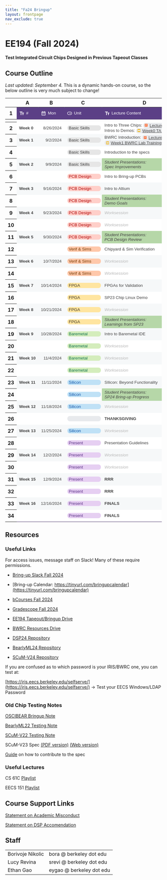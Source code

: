 ```yaml
---
title: "Fa24 Bringup"
layout: frontpage
nav_exclude: true
---
```


# EE194 (Fall 2024)

#### Test Integrated Circuit Chips Designed in Previous Tapeout Classes 

## Course Outline

_Last updated: September 4._
This is a dynamic hands-on course, so the below outline is very much subject to change!

<meta http-equiv="Content-Type" content="text/html; charset=utf-8"><link type="text/css" rel="stylesheet" href="calendar_resources/sheet.css" >
<style type="text/css">.ritz .waffle a { color: inherit; }.ritz .waffle .s27{border-bottom:1px SOLID #b6d7a8;border-right:1px SOLID #442f65;background-color:#b6d7a8;text-align:left;font-weight:bold;color:#434343;font-family:docs-Roboto,Arial;font-size:10pt;vertical-align:middle;white-space:nowrap;overflow:hidden;direction:ltr;padding:2px 8px 2px 8px;}.ritz .waffle .s13{border-bottom:1px SOLID #f6f8f9;border-right:1px SOLID #f6f8f9;background-color:#f6f8f9;text-align:left;font-weight:bold;text-decoration:underline;text-decoration-skip-ink:none;-webkit-text-decoration-skip:none;color:#434343;font-family:docs-Roboto,Arial;font-size:10pt;vertical-align:middle;white-space:nowrap;overflow:hidden;direction:ltr;padding:2px 8px 2px 8px;}.ritz .waffle .s8{border-bottom:1px SOLID #f6f8f9;border-right:1px SOLID #442f65;background-color:#ffffff;text-align:left;color:#434343;font-family:docs-Roboto,Arial;font-size:10pt;vertical-align:middle;white-space:nowrap;overflow:hidden;direction:ltr;padding:2px 8px 2px 8px;}.ritz .waffle .s14{border-bottom:1px SOLID #f6f8f9;border-right:1px SOLID #442f65;background-color:#f6f8f9;text-align:left;color:#434343;font-family:docs-Roboto,Arial;font-size:10pt;vertical-align:middle;white-space:nowrap;overflow:hidden;direction:ltr;padding:2px 8px 2px 8px;}.ritz .waffle .s23{border-bottom:1px SOLID #f6f8f9;border-right:1px SOLID #f6f8f9;background-color:#f6f8f9;text-align:left;font-style:italic;color:#b7b7b7;font-family:docs-Roboto,Arial;font-size:10pt;vertical-align:middle;white-space:nowrap;overflow:hidden;direction:ltr;padding:2px 8px 2px 8px;}.ritz .waffle .s21{border-bottom:1px SOLID #f6f8f9;border-right:1px SOLID #f6f8f9;background-color:#f6f8f9;text-align:left;font-weight:bold;color:#434343;font-family:docs-docs-Roboto,Arial;font-size:10pt;vertical-align:middle;white-space:nowrap;overflow:hidden;direction:ltr;padding:2px 8px 2px 8px;}.ritz .waffle .s9{border-bottom:1px SOLID #f6f8f9;border-right:1px SOLID #f6f8f9;background-color:#f6f8f9;text-align:left;font-weight:bold;color:#434343;font-family:docs-Roboto,Arial;font-size:10pt;vertical-align:middle;white-space:nowrap;overflow:hidden;direction:ltr;padding:2px 8px 2px 8px;}.ritz .waffle .s11{border-bottom:1px SOLID #f6f8f9;border-right:1px SOLID #f6f8f9;background-color:#f6f8f9;text-align:left;color:#434343;font-family:docs-Roboto,Arial;font-size:10pt;vertical-align:middle;white-space:nowrap;overflow:hidden;direction:ltr;padding:2px 3px 2px 3px;}.ritz .waffle .s6{text-overflow:ellipsis;overflow:hidden;vertical-align:top;display:inline-block;height:fit-content;border-radius:8px;}.ritz .waffle .s16{border-bottom:1px SOLID #f6f8f9;border-right:1px SOLID #442f65;background-color:#ffffff;text-align:left;font-weight:bold;color:#434343;font-family:docs-Roboto,Arial;font-size:10pt;vertical-align:middle;white-space:nowrap;overflow:hidden;direction:ltr;padding:2px 8px 2px 8px;}.ritz .waffle .s32{border-bottom:1px SOLID #b6d7a8;border-right:1px SOLID #442f65;background-color:#f6f8f9;text-align:left;color:#434343;font-family:docs-Roboto,Arial;font-size:10pt;vertical-align:middle;white-space:nowrap;overflow:hidden;direction:ltr;padding:2px 8px 2px 8px;}.ritz .waffle .s4{border-bottom:1px SOLID #f6f8f9;border-right:1px SOLID #ffffff;background-color:#ffffff;text-align:right;color:#434343;font-family:docs-Roboto,Arial;font-size:10pt;vertical-align:middle;white-space:nowrap;overflow:hidden;direction:ltr;padding:2px 8px 2px 8px;}.ritz .waffle .s33{border-bottom:1px SOLID #f6f8f9;border-right:1px SOLID #b6d7a8;background-color:#f6f8f9;text-align:left;color:#434343;font-family:docs-Roboto,Arial;font-size:10pt;vertical-align:middle;white-space:nowrap;overflow:hidden;direction:ltr;padding:2px 8px 2px 8px;}.ritz .waffle .s35{border-bottom:1px SOLID #442f65;border-right:1px SOLID #ffffff;background-color:#ffffff;text-align:left;color:#434343;font-family:docs-Roboto,Arial;font-size:10pt;vertical-align:middle;white-space:nowrap;overflow:hidden;direction:ltr;padding:2px 8px 2px 8px;}.ritz .waffle .s25{border-bottom:1px SOLID #b6d7a8;border-right:1px SOLID #442f65;background-color:#f6f8f9;text-align:left;font-weight:bold;color:#434343;font-family:docs-Roboto,Arial;font-size:10pt;vertical-align:middle;white-space:nowrap;overflow:hidden;direction:ltr;padding:2px 8px 2px 8px;}.ritz .waffle .s34{border-bottom:1px SOLID #442f65;border-right:1px SOLID #ffffff;background-color:#ffffff;text-align:left;font-weight:bold;color:#434343;font-family:docs-Roboto,Arial;font-size:10pt;vertical-align:middle;white-space:nowrap;overflow:hidden;direction:ltr;padding:2px 8px 2px 8px;}.ritz .waffle .s20{border-bottom:1px SOLID #b6d7a8;border-right:1px SOLID #f6f8f9;background-color:#f6f8f9;text-align:left;color:#434343;font-family:docs-Roboto,Arial;font-size:10pt;vertical-align:middle;white-space:nowrap;overflow:hidden;direction:ltr;padding:2px 8px 2px 8px;}.ritz .waffle .s31{border-bottom:1px SOLID #f6f8f9;border-right:1px SOLID #b6d7a8;background-color:#f6f8f9;text-align:left;font-weight:bold;color:#434343;font-family:docs-Roboto,Arial;font-size:10pt;vertical-align:middle;white-space:nowrap;overflow:hidden;direction:ltr;padding:2px 8px 2px 8px;}.ritz .waffle .s19{border-bottom:1px SOLID #f6f8f9;border-right:1px SOLID #442f65;background-color:#f6f8f9;text-align:left;font-weight:bold;color:#434343;font-family:docs-Roboto,Arial;font-size:10pt;vertical-align:middle;white-space:nowrap;overflow:hidden;direction:ltr;padding:2px 8px 2px 8px;}.ritz .waffle .s12{border-bottom:1px SOLID #f6f8f9;border-right:1px SOLID #f6f8f9;background-color:#f6f8f9;text-align:left;color:#434343;font-family:docs-Roboto,Arial;font-size:10pt;vertical-align:middle;white-space:nowrap;overflow:hidden;direction:ltr;padding:2px 8px 2px 8px;}.ritz .waffle .s22{border-bottom:1px SOLID #f6f8f9;border-right:1px SOLID #b6d7a8;background-color:#ffffff;text-align:left;color:#434343;font-family:docs-Roboto,Arial;font-size:10pt;vertical-align:middle;white-space:nowrap;overflow:hidden;direction:ltr;padding:2px 3px 2px 3px;}.ritz .waffle .s26{border-bottom:1px SOLID #f6f8f9;border-right:1px SOLID #b6d7a8;background-color:#ffffff;text-align:left;font-weight:bold;color:#434343;font-family:docs-Roboto,Arial;font-size:10pt;vertical-align:middle;white-space:nowrap;overflow:hidden;direction:ltr;padding:2px 8px 2px 8px;}.ritz .waffle .s2{border-bottom:1px SOLID #442f65;border-right:1px SOLID #442f65;background-color:#4a86e8;text-align:left;color:#ffffff;font-family:docs-Roboto,Arial;font-size:10pt;vertical-align:middle;white-space:normal;overflow:hidden;word-wrap:break-word;direction:ltr;padding:2px 8px 2px 8px;}.ritz .waffle .s1{border-bottom:1px SOLID #442f65;border-right:1px SOLID #4a86e8;background-color:#4a86e8;text-align:left;color:#ffffff;font-family:docs-Roboto,Arial;font-size:10pt;vertical-align:middle;white-space:normal;overflow:hidden;word-wrap:break-word;direction:ltr;padding:2px 8px 2px 8px;}.ritz .waffle .s0{border-bottom:1px SOLID #442f65;border-right:1px SOLID #5b3f86;background-color:#5b3f86;text-align:left;color:#ffffff;font-family:docs-Roboto,Arial;font-size:10pt;vertical-align:middle;white-space:normal;overflow:hidden;word-wrap:break-word;direction:ltr;padding:2px 8px 2px 8px;}.ritz .waffle .s29{border-bottom:1px SOLID #b6d7a8;border-right:1px SOLID #442f65;background-color:#ffffff;text-align:left;color:#434343;font-family:docs-Roboto,Arial;font-size:10pt;vertical-align:middle;white-space:nowrap;overflow:hidden;direction:ltr;padding:2px 8px 2px 8px;}.ritz .waffle .s30{border-bottom:1px SOLID #b6d7a8;border-right:1px SOLID #f6f8f9;background-color:#f6f8f9;text-align:left;font-style:italic;color:#b7b7b7;font-family:docs-Roboto,Arial;font-size:10pt;vertical-align:middle;white-space:nowrap;overflow:hidden;direction:ltr;padding:2px 8px 2px 8px;}.ritz .waffle .s36{border-bottom:1px SOLID #442f65;border-right:1px SOLID #ffffff;background-color:#ffffff;text-align:left;color:#434343;font-family:docs-Roboto,Arial;font-size:10pt;vertical-align:middle;white-space:nowrap;overflow:hidden;direction:ltr;padding:2px 3px 2px 3px;}.ritz .waffle .s37{border-bottom:1px SOLID #442f65;border-right:1px SOLID #442f65;background-color:#ffffff;text-align:left;font-weight:bold;color:#434343;font-family:docs-Roboto,Arial;font-size:10pt;vertical-align:middle;white-space:nowrap;overflow:hidden;direction:ltr;padding:2px 8px 2px 8px;}.ritz .waffle .s3{border-bottom:1px SOLID #f6f8f9;border-right:1px SOLID #ffffff;background-color:#ffffff;text-align:left;font-weight:bold;color:#434343;font-family:docs-Roboto,Arial;font-size:10pt;vertical-align:middle;white-space:nowrap;overflow:hidden;direction:ltr;padding:2px 8px 2px 8px;}.ritz .waffle .s17{border-bottom:1px SOLID #f6f8f9;border-right:1px SOLID #b6d7a8;background-color:#f6f8f9;text-align:left;color:#434343;font-family:docs-Roboto,Arial;font-size:10pt;vertical-align:middle;white-space:nowrap;overflow:hidden;direction:ltr;padding:2px 3px 2px 3px;}.ritz .waffle .s5{border-bottom:1px SOLID #f6f8f9;border-right:1px SOLID #ffffff;background-color:#ffffff;text-align:left;color:#434343;font-family:docs-Roboto,Arial;font-size:10pt;vertical-align:middle;white-space:nowrap;overflow:hidden;direction:ltr;padding:2px 3px 2px 3px;}.ritz .waffle .s7{border-bottom:1px SOLID #f6f8f9;border-right:1px SOLID #ffffff;background-color:#ffffff;text-align:left;color:#434343;font-family:docs-Roboto,Arial;font-size:10pt;vertical-align:middle;white-space:nowrap;overflow:hidden;direction:ltr;padding:2px 8px 2px 8px;}.ritz .waffle .s24{border-bottom:1px SOLID #b6d7a8;border-right:1px SOLID #ffffff;background-color:#ffffff;text-align:left;font-style:italic;color:#b7b7b7;font-family:docs-Roboto,Arial;font-size:10pt;vertical-align:middle;white-space:nowrap;overflow:hidden;direction:ltr;padding:2px 8px 2px 8px;}.ritz .waffle .s15{border-bottom:1px SOLID #b6d7a8;border-right:1px SOLID #ffffff;background-color:#ffffff;text-align:left;color:#434343;font-family:docs-Roboto,Arial;font-size:10pt;vertical-align:middle;white-space:nowrap;overflow:hidden;direction:ltr;padding:2px 8px 2px 8px;}.ritz .waffle .s28{border-bottom:1px SOLID #f6f8f9;border-right:1px SOLID #ffffff;background-color:#ffffff;text-align:left;font-style:italic;color:#b7b7b7;font-family:docs-Roboto,Arial;font-size:10pt;vertical-align:middle;white-space:nowrap;overflow:hidden;direction:ltr;padding:2px 8px 2px 8px;}.ritz .waffle .s10{border-bottom:1px SOLID #f6f8f9;border-right:1px SOLID #f6f8f9;background-color:#f6f8f9;text-align:right;color:#434343;font-family:docs-Roboto,Arial;font-size:10pt;vertical-align:middle;white-space:nowrap;overflow:hidden;direction:ltr;padding:2px 8px 2px 8px;}.ritz .waffle .s18{border-bottom:1px SOLID #b6d7a8;border-right:1px SOLID #b6d7a8;background-color:#b6d7a8;text-align:left;font-style:italic;color:#434343;font-family:docs-Roboto,Arial;font-size:10pt;vertical-align:middle;white-space:nowrap;overflow:hidden;direction:ltr;padding:2px 8px 2px 8px;}</style><svg xmlns="http://www.w3.org/2000/svg" style="display: none;"><defs><g id="docs-icon" fill="none" fill-rule="evenodd"><path d="M-3-3h24v24H-3z"></path><path fill="#4285F4" d="M16 0H2C.9 0 0 .9 0 2v14c0 1.1.9 2 2 2h14c1.1 0 2-.9 2-2V2c0-1.1-.9-2-2-2zm-1.99 6H4V4h10.01v2zm0 4H4V8h10.01v2zm-3 4H4v-2h7.01v2z"></path></g><path id="drawings-icon" d="M2 0h14c1.1045695 0 2 .8954305 2 2v14c0 1.1045695-.8954305 2-2 2H2c-1.1045695 0-2-.8954305-2-2V2C0 .8954305.8954305 0 2 0zm4 10c2.209139 0 4-1.790861 4-4S8.209139 2 6 2 2 3.790861 2 6s1.790861 4 4 4zm3-1v7h7V9H9z" fill="#E94235" fill-rule="nonzero"></path><g id="forms-icon" fill="none" fill-rule="evenodd"><path fill="#8430CE" fill-rule="nonzero" d="M16 0H2C.9 0 0 .9 0 2v14c0 1.1.9 2 2 2h14c1.1 0 2-.9 2-2V2c0-1.1-.9-2-2-2zM6 14H4v-2h2v2zm0-4H4V8h2v2zm0-4H4V4h2v2zm8 8H7v-2h7v2zm0-4H7V8h7v2zm0-4H7V4h7v2z"></path><path d="M-3-3h24v24H-3z"></path></g><g id="slides-icon" fill="none" fill-rule="evenodd"><path d="M-3-3h24v24H-3z"></path><path fill="#F4B400" d="M16 0H2C.9 0 .01.9.01 2v14c0 1.1.89 2 1.99 2h14c1.1 0 2-.9 2-2V2c0-1.1-.9-2-2-2zm0 13H2V5h14v8z"></path></g><g id="sheets-icon" fill="none" fill-rule="evenodd"><path d="M-3-3h24v24H-3z"></path><path fill="#34A853" d="M16 0H2C.9 0 .01.9.01 2L0 5v11c0 1.1.9 2 2 2h14c1.1 0 2-.9 2-2V2c0-1.1-.9-2-2-2zm0 8H8v8H6V8H2V6h4V2h2v4h8v2z"></path></g><g id="sheets-icon" fill="none" fill-rule="evenodd"><path d="M-3-3h24v24H-3z"></path><path fill="#34A853" d="M16 0H2C.9 0 .01.9.01 2L0 5v11c0 1.1.9 2 2 2h14c1.1 0 2-.9 2-2V2c0-1.1-.9-2-2-2zm0 8H8v8H6V8H2V6h4V2h2v4h8v2z"></path></g><g id="excel-icon" fill="none" fill-rule="evenodd"><path d="M-3-3h24v24H-3z"></path><path fill="#34A853" fill-rule="nonzero" d="M16 0H2C.9 0 0 .9 0 2v14c0 1.1.9 2 2 2h14c1.1 0 2-.9 2-2V2c0-1.1-.9-2-2-2zm-2.8 14h-2L9 10.2 6.8 14h-2L8 9 4.8 4h2L9 7.8 11.2 4h2L10 9l3.2 5z"></path></g><g id="powerpoint-icon" fill="none" fill-rule="evenodd"><path d="M-3-3h24v24H-3z"></path><path fill="#FD7541" fill-rule="nonzero" d="M16 0H2C.9 0 0 .9 0 2v14c0 1.1.9 2 2 2h14c1.1 0 2-.9 2-2V2c0-1.1-.9-2-2-2zM6.8 10.4V14H5V4h4.3c1.53 0 2.15.3 2.8.89.65.59.9 1.37.9 2.34 0 1.02-.26 1.8-.9 2.35s-1.3.82-2.8.82H6.8zm0-1.4V5.4h2.3c.66 0 1.17.25 1.5.6.33.35.5.72.5 1.25 0 .55-.18.95-.5 1.25-.32.31-.7.5-1.38.5H6.8z"></path></g><g id="word-icon" fill="none" fill-rule="evenodd"><path fill="#4B87E4" fill-rule="nonzero" d="M16 0H2C.9 0 0 .9 0 2v14c0 1.1.9 2 2 2h14c1.1 0 2-.9 2-2V2c0-1.1-.9-2-2-2zm-3.5 14H11L9 6.5 7 14H5.5L3.1 4h1.7l1.54 7.51L8.3 4h1.4l1.97 7.51L13.2 4h1.7l-2.4 10z"></path><path d="M-3-3h24v24H-3V-3zm0 0h24v24H-3V-3z"></path></g><path id="file-icon" fill="#000000" fill-rule="evenodd" d="M0.01,1 L0,15 C0,15.55 0.44,16 1,16 L11,16 C11.55,16 12,15.55 12,15 L12,5 L7,0 L1,0 C0.45,0 0.01,0.45 0.01,1 Z M7,5 L7,1 L11,5 L7,5 L7,5 Z" transform="translate(3 1)"></path><g id="events-icon" fill="#5f6368"><path d="M0 0h24v24H0V0z" fill="none"></path><path d="M19 4h-1V2h-2v2H8V2H6v2H5c-1.11 0-1.99.9-1.99 2L3 20c0 1.1.89 2 2 2h14c1.1 0 2-.9 2-2V6c0-1.1-.9-2-2-2zm0 16H5V10h14v10zm-4.5-7c-1.38 0-2.5 1.12-2.5 2.5s1.12 2.5 2.5 2.5 2.5-1.12 2.5-2.5-1.12-2.5-2.5-2.5z"></path></g><g id="youtube-icon"><path d="M17.62 4.67A2.21 2.21 0 0016 3.08a53.19 53.19 0 00-7-.38 53.19 53.19 0 00-7 .38A2.21 2.21 0 00.38 4.67 23.15 23.15 0 000 9a23.15 23.15 0 00.38 4.33A2.21 2.21 0 002 14.92a53.19 53.19 0 007 .38 53.19 53.19 0 007-.38 2.21 2.21 0 001.59-1.59A23.15 23.15 0 0018 9a23.15 23.15 0 00-.38-4.33z" fill="red"></path><path fill="#fff" d="M7.2 11.7L11.88 9 7.2 6.3v5.4z"></path></g><path id="maps-place-icon" fill="#1f1f1f" d="M10 18c-.18055 0-.34027-.0521-.47916-.1562-.13889-.1042-.23611-.2396-.29166-.4063-.26389-.7361-.57986-1.434-.94792-2.0937-.36806-.6598-.89931-1.4341-1.59375-2.323-.68056-.875-1.23264-1.7152-1.65625-2.5208-.42361-.80556-.63542-1.77083-.63542-2.89583 0-1.55556.54514-2.87848 1.63542-3.96875C7.12154 2.54514 8.44445 2 10 2c1.5556 0 2.8785.54514 3.9688 1.63542 1.0902 1.09027 1.6354 2.41319 1.6354 3.96875 0 1.22222-.2327 2.23264-.6979 3.03123-.4653.7986-.9966 1.5938-1.5938 2.3854-.7222.9445-1.2674 1.7396-1.6354 2.3855-.3681.6458-.6701 1.3229-.9063 2.0312-.0694.1667-.1701.3021-.302.4063-.132.1041-.2882.1562-.4688.1562Zm0-8.375c.5556 0 1.0313-.19792 1.4271-.59375.3958-.39583.5937-.87153.5937-1.42708 0-.55556-.1979-1.03125-.5937-1.42709-.3958-.39583-.8715-.59375-1.4271-.59375-.55555 0-1.03124.19792-1.42707.59375-.39584.39584-.59375.87153-.59375 1.42709 0 .55555.19791 1.03125.59375 1.42708.39583.39583.87152.59375 1.42707.59375Z"></path><path id="maps-place-placeholder-icon" fill="1f1f1f" d="M9 16.5c-.17498 0-.32498-.05-.45-.15-.12503-.1-.21878-.2312-.28125-.3938-.23753-.6999-.53438-1.3562-.89063-1.9687-.35625-.6125-.85312-1.3313-1.49062-2.1563-.6375-.825-1.15313-1.6124-1.54688-2.36245C3.94687 8.71875 3.75 7.81253 3.75 6.75c0-1.4625.50938-2.70313 1.52812-3.72188C6.29687 2.00938 7.5375 1.5 9 1.5s2.7031.50938 3.7219 1.52812C13.7406 4.04687 14.25 5.2875 14.25 6.75c0 1.13753-.2156 2.0844-.6469 2.84063-.4312.75627-.9281 1.50317-1.4906 2.24057-.675.9-1.1844 1.6469-1.5281 2.2407-.3437.5938-.62815 1.2219-.85315 1.8843-.06247.175-.15938.3094-.29063.4032-.13125.0937-.2781.1406-.44062.1406Zm0-2.6813c.21248-.425.45315-.8437.72187-1.2562.26873-.4125.66563-.9625 1.19063-1.65.5375-.7.9782-1.34685 1.3219-1.94063.3437-.59377.5156-1.33439.5156-2.22187 0-1.0375-.3656-1.92187-1.0969-2.65312C10.9219 3.36563 10.0375 3 9 3c-1.03747 0-1.92188.36563-2.65313 1.09688C5.61562 4.82813 5.25 5.7125 5.25 6.75c0 .88748.17188 1.6281.51562 2.22187.34375.59378.78438 1.24063 1.32188 1.94063.525.6875.9219 1.2375 1.19063 1.65.26872.4125.50939.8312.72187 1.2562ZM9 8.625c.525 0 .96877-.18128 1.3312-.54375.3625-.36248.5438-.80625.5438-1.33125s-.1813-.96875-.5438-1.33125C9.96877 5.05625 9.525 4.875 9 4.875c-.525 0-.96877.18125-1.33125.54375-.3625.3625-.54375.80625-.54375 1.33125s.18125.96877.54375 1.33125C8.03123 8.44372 8.475 8.625 9 8.625Z"></path><path id="finance-icon" d="m7.5 9.45-1-.95-1 1v-5h2v4.95ZM11 2v6.5l-2 2V2h2ZM4 7v4l-2 2V7h2Zm8 0h3.5v3.5H14v-1l-5 5-2.5-2L4 15H2l4.5-4.5 2.5 2 4-4h-1V7Z" fill="#5f6368"></path><g id="docs-encrypted-icon"><path fill="#4285F4" d="M2 0h14c1.1 0 2 .9 2 2v5.18945l-3.99-1.85656V4H4v2h7.5563L7.5 7.88741V8H4v2h3.5v1.5954c0 .1351.00343.27.01023.4046H4v2h3.86149c.47796 1.572 1.40774 2.9923 2.65591 4H2c-1.1 0-2-.9-2-2V2C0 .9.9 0 2 0Z"></path><path fill="#444746" d="M13.5 6.75 18 8.84387v2.75153c0 2.905-1.9199 5.6144-4.5 6.2759-2.5801-.6615-4.5-3.3709-4.5-6.2759V8.84387L13.5 6.75Zm0 1.25924-3.3998 1.58192v2.00424c0 2.2948 1.4612 4.4376 3.3998 5.0815 1.9386-.6439 3.3998-2.7867 3.3998-5.0815V9.59116L13.5 8.00924Zm0 2.19216c.6213 0 1.125.477 1.125 1.0653 0 .3997-.2325.748-.5765.9303l.3875 1.8393h-1.8l.3819-1.8068c-.3801-.171-.6429-.5378-.6429-.9628 0-.5883.5037-1.0653 1.125-1.0653Z"></path></g><g id="sheets-encrypted-icon"><path fill="#34A853" d="M2 0h14c1.1 0 2 .9 2 2v5.18945l-2-.93061V6h-.5563L13.5 5.09558 11.5563 6H8V2H6v4H2v2h4v8h2v-1.5834C8.50776 15.822 9.38051 17.0822 10.5174 18H2c-1.1 0-2-.9-2-2V5l.01-3C.01.9.9 0 2 0Z"></path><path fill="#444746" d="M13.5 6.75 18 8.84387v2.75153c0 2.905-1.9199 5.6144-4.5 6.2759-2.5801-.6615-4.5-3.3709-4.5-6.2759V8.84387L13.5 6.75Zm0 1.25924-3.3998 1.58192v2.00424c0 2.2948 1.4612 4.4376 3.3998 5.0815 1.9386-.6439 3.3998-2.7867 3.3998-5.0815V9.59116L13.5 8.00924Zm0 2.19216c.6213 0 1.125.477 1.125 1.0653 0 .3997-.2325.748-.5765.9303l.3875 1.8393h-1.8l.3819-1.8068c-.3801-.171-.6429-.5378-.6429-.9628 0-.5883.5037-1.0653 1.125-1.0653Z"></path></g><g id="slides-encrypted-icon"><path fill="#F4B400" d="M2.00001 0H16c1.1 0 2 .9 2 2v5.18946l-2-.93061V5H2.00001v8h5.62277c.34304 1.9622 1.38638 3.7824 2.89462 5H2.00001c-1.1 0-1.9900002-.9-1.9900002-2V2c0-1.1.8900002-2 1.9900002-2Z"></path><path fill="#444746" d="M13.5 6.75 18 8.84387v2.75153c0 2.905-1.9199 5.6144-4.5 6.2759-2.5801-.6615-4.5-3.3709-4.5-6.2759V8.84387L13.5 6.75Zm0 1.25924-3.3998 1.58192v2.00424c0 2.2948 1.4612 4.4376 3.3998 5.0815 1.9386-.6439 3.3998-2.7867 3.3998-5.0815V9.59116L13.5 8.00924Zm0 2.19216c.6213 0 1.125.477 1.125 1.0653 0 .3997-.2325.748-.5765.9303l.3875 1.8393h-1.8l.3819-1.8068c-.3801-.171-.6429-.5378-.6429-.9628 0-.5883.5037-1.0653 1.125-1.0653Z"></path></g><g id="vids-icon"><path fill="#A142F4" d="M7 7.146v3.706L10 9z"> </path><path fill="#A142F4" d="M14.5 2h-11C2.673 2 2 2.673 2 3.5v11c0 .827.673 1.5 1.5 1.5h11c.827 0 1.5-.673 1.5-1.5v-11c0-.827-.673-1.5-1.5-1.5zm-9 11.5v-9L13 9l-7.5 4.5z"></path></g><g id="person-icon"><path fill="#1f1f1f" d="M12 12c-1.101562 0-2.042969-.390625-2.824219-1.175781C8.390625 10.042969 8 9.101562 8 8c0-1.101562.390625-2.042969 1.175781-2.824219C9.957031 4.390625 10.898438 4 12 4c1.101562 0 2.042969.390625 2.824219 1.175781C15.609375 5.957031 16 6.898438 16 8c0 1.101562-.390625 2.042969-1.175781 2.824219C14.042969 11.609375 13.101562 12 12 12Zm-8 8v-2.800781c0-.566407.144531-1.085938.4375-1.5625.292969-.472657.679688-.835938 1.164062-1.085938 1.03125-.515625 2.082032-.90625 3.148438-1.164062C9.816406 13.128906 10.898438 13 12 13s2.183594.128906 3.25.386719c1.066406.257812 2.117188.648437 3.148438 1.164062.484374.25.871093.613281 1.164062 1.085938.292969.476562.4375.996093.4375 1.5625V20Zm2-2h12v-.800781c0-.183594-.046875-.347657-.136719-.5-.09375-.148438-.214843-.265625-.363281-.347657-.898438-.453124-1.808594-.789062-2.726562-1.015624C13.859375 15.113281 12.933594 15 12 15s-1.859375.113281-2.773438.335938c-.917968.226562-1.828124.5625-2.726562 1.015624-.148438.082032-.269531.199219-.363281.347657-.089844.152343-.136719.316406-.136719.5Zm6-8c.550781 0 1.019531-.195312 1.414062-.585938C13.804688 9.019531 14 8.550781 14 8s-.195312-1.019531-.585938-1.414062C13.019531 6.195312 12.550781 6 12 6s-1.019531.195312-1.414062.585938C10.195312 6.980469 10 7.449219 10 8s.195312 1.019531.585938 1.414062C10.980469 9.804688 11.449219 10 12 10Zm0-2Zm0 10Zm0 0"></path></g><g id="draft-icon"><path d="M11 1H4.5C3.67 1 3 1.67 3 2.5V15.5C3 16.33 3.67 17 4.5 17H13.5C14.33 17 15 16.33 15 15.5V5L11 1ZM13.5 15.5H4.5V2.5H10V6H13.5V15.5Z" fill="#1F1F1F"></path></g><g id="excel-encrypted-icon"><path fill="#34A853" d="M2 0h14c1.105 0 2 .895 2 2v5.18945l-4.5-2.09387-1.4258.66341L13.2 4h-2L9.48381 6.96433l-.76227.35469L6.8 4h-2l2.7 4.21875v1.5625L4.8 14h2l.77154-1.3327C7.84983 14.7554 8.92425 16.7138 10.5174 18H2c-1.105 0-2-.895-2-2V2C0 .895.895 0 2 0Z"></path><path fill="#444746" d="M13.5 6.75 18 8.84387v2.75153c0 2.905-1.9199 5.6144-4.5 6.2759-2.5801-.6615-4.5-3.3709-4.5-6.2759V8.84387L13.5 6.75Zm0 1.25924-3.3998 1.58192v2.00424c0 2.2948 1.4612 4.4376 3.3998 5.0815 1.9386-.6439 3.3998-2.7867 3.3998-5.0815V9.59116L13.5 8.00924Zm0 2.19216c.6213 0 1.125.477 1.125 1.0653 0 .3997-.2325.748-.5765.9303l.3875 1.8393h-1.8l.3819-1.8068c-.3801-.171-.6429-.5378-.6429-.9628 0-.5883.5037-1.0653 1.125-1.0653Z"></path></g><g id="powerpoint-encrypted-icon"><path fill="#FD7541" d="M2 0h14c1.1 0 2 .9 2 2v5.18945l-4.5-2.09387-.8954.41665c-.1308-.22672-.2974-.43413-.5046-.62223C11.45 4.3 10.83 4 9.3 4H5v10h1.8v-3.6h.7v1.1954c0 2.4757 1.1538 4.9001 3.0174 6.4046H2c-1.1 0-2-.9-2-2V2C0 .9.9 0 2 0Zm8.8549 6.32636L7.5 7.88741V9h-.7V5.4h2.3c.66 0 1.17.25 1.5.6.0996.10568.1847.21318.2549.32636Z"></path><path fill="#444746" d="M13.5 6.75 18 8.84387v2.75153c0 2.905-1.9199 5.6144-4.5 6.2759-2.5801-.6615-4.5-3.3709-4.5-6.2759V8.84387L13.5 6.75Zm0 1.25924-3.3998 1.58192v2.00424c0 2.2948 1.4612 4.4376 3.3998 5.0815 1.9386-.6439 3.3998-2.7867 3.3998-5.0815V9.59116L13.5 8.00924Zm0 2.19216c.6213 0 1.125.477 1.125 1.0653 0 .3997-.2325.748-.5765.9303l.3875 1.8393h-1.8l.3819-1.8068c-.3801-.171-.6429-.5378-.6429-.9628 0-.5883.5037-1.0653 1.125-1.0653Z"></path></g><g id="word-encrypted-icon"><path fill="#4B87E4" d="M2 0h14c1.1 0 2 .9 2 2v5.18945l-3.4772-1.61794L14.9 4h-1.7l-.278 1.36452-2.5525 1.1877L9.7 4H8.3l-1.96 7.51L4.8 4H3.1l2.4 10H7l.51418-1.9282C7.65122 14.3789 8.77356 16.5922 10.5174 18H2c-1.1 0-2-.9-2-2V2C0 .9.9 0 2 0Zm6.7901 7.28712.37346-.17377L9 6.5l-.2099.78712Z"></path><path fill="#444746" d="M13.5 6.75 18 8.84387v2.75153c0 2.905-1.9199 5.6144-4.5 6.2759-2.5801-.6615-4.5-3.3709-4.5-6.2759V8.84387L13.5 6.75Zm0 1.25924-3.3998 1.58192v2.00424c0 2.2948 1.4612 4.4376 3.3998 5.0815 1.9386-.6439 3.3998-2.7867 3.3998-5.0815V9.59116L13.5 8.00924Zm0 2.19216c.6213 0 1.125.477 1.125 1.0653 0 .3997-.2325.748-.5765.9303l.3875 1.8393h-1.8l.3819-1.8068c-.3801-.171-.6429-.5378-.6429-.9628 0-.5883.5037-1.0653 1.125-1.0653Z"></path></g><g id="third-party-placeholder-icon"><path d="M0 0h24v24H0V0z" fill="none"></path><path fill="#455A64" d="M9.09 15.59L10.5 17l5-5-5-5-1.41 1.41L11.67 11H3v2h8.67l-2.58 2.59zM19 3H5c-1.11 0-2 .9-2 2v4h2V5h14v14H5v-4H3v4c0 1.1.89 2 2 2h14c1.1 0 2-.9 2-2V5c0-1.1-.9-2-2-2z"></path></g></defs></svg><div class="ritz grid-container" dir="ltr"><table class="waffle" cellspacing="0" cellpadding="0"><thead><tr><th class="row-header freezebar-vertical-handle"></th><th id="405601920C0" style="width:77px;" class="column-headers-background">A</th><th id="405601920C1" style="width:96px;" class="column-headers-background">B</th><th id="405601920C2" style="width:126px;" class="column-headers-background">C</th><th id="405601920C3" style="width:324px;" class="column-headers-background">D</th><th id="405601920C4" style="width:182px;" class="column-headers-background">E</th><th id="405601920C5" style="width:179px;" class="column-headers-background">F</th></tr></thead><tbody><tr style="height: 30px"><th id="405601920R0" style="height: 30px;" class="row-headers-background"><div class="row-header-wrapper" style="line-height: 30px">1</div></th><td class="s0" dir="ltr"><div style="display:flex; vertical-align:middle"><svg width="1.25em" viewBox="0 0 20 20" style="display: inline; padding-right: max(6px, 0.25em)"><g id="text-table-header-icon"><path d="M5.83333 16.6667V5.83333H1.66667V3.33333H12.5V5.83333H8.33333V16.6667H5.83333ZM13.3333 16.6667V10H10.8333V7.5H18.3333V10H15.8333V16.6667H13.3333Z" fill="#ffffff"></path></g></svg><div>#</div></div></td><td class="s0" dir="ltr"><div style="display:flex; vertical-align:middle"><svg width="1.25em" viewBox="0 0 20 20" style="display: inline; padding-right: max(6px, 0.25em)"><g id="date-table-header-icon"><path d="M4.16667 18.3333C3.70833 18.3333 3.31597 18.1701 2.98958 17.8437C2.66319 17.5174 2.5 17.125 2.5 16.6667V5C2.5 4.54166 2.66319 4.1493 2.98958 3.82291C3.31597 3.49653 3.70833 3.33333 4.16667 3.33333H5V1.66666H6.66667V3.33333H13.3333V1.66666H15V3.33333H15.8333C16.2917 3.33333 16.684 3.49653 17.0104 3.82291C17.3368 4.1493 17.5 4.54166 17.5 5V16.6667C17.5 17.125 17.3368 17.5174 17.0104 17.8437C16.684 18.1701 16.2917 18.3333 15.8333 18.3333H4.16667ZM4.16667 16.6667H15.8333V8.33333H4.16667V16.6667ZM4.16667 6.66666H15.8333V5H4.16667V6.66666ZM10 11.6667C9.76389 11.6667 9.56597 11.5868 9.40625 11.4271C9.24653 11.2674 9.16667 11.0694 9.16667 10.8333C9.16667 10.5972 9.24653 10.3993 9.40625 10.2396C9.56597 10.0799 9.76389 10 10 10C10.2361 10 10.434 10.0799 10.5938 10.2396C10.7535 10.3993 10.8333 10.5972 10.8333 10.8333C10.8333 11.0694 10.7535 11.2674 10.5938 11.4271C10.434 11.5868 10.2361 11.6667 10 11.6667ZM6.66667 11.6667C6.43056 11.6667 6.23264 11.5868 6.07292 11.4271C5.91319 11.2674 5.83333 11.0694 5.83333 10.8333C5.83333 10.5972 5.91319 10.3993 6.07292 10.2396C6.23264 10.0799 6.43056 10 6.66667 10C6.90278 10 7.10069 10.0799 7.26042 10.2396C7.42014 10.3993 7.5 10.5972 7.5 10.8333C7.5 11.0694 7.42014 11.2674 7.26042 11.4271C7.10069 11.5868 6.90278 11.6667 6.66667 11.6667ZM13.3333 11.6667C13.0972 11.6667 12.8993 11.5868 12.7396 11.4271C12.5799 11.2674 12.5 11.0694 12.5 10.8333C12.5 10.5972 12.5799 10.3993 12.7396 10.2396C12.8993 10.0799 13.0972 10 13.3333 10C13.5694 10 13.7674 10.0799 13.9271 10.2396C14.0868 10.3993 14.1667 10.5972 14.1667 10.8333C14.1667 11.0694 14.0868 11.2674 13.9271 11.4271C13.7674 11.5868 13.5694 11.6667 13.3333 11.6667ZM10 15C9.76389 15 9.56597 14.9201 9.40625 14.7604C9.24653 14.6007 9.16667 14.4028 9.16667 14.1667C9.16667 13.9306 9.24653 13.7326 9.40625 13.5729C9.56597 13.4132 9.76389 13.3333 10 13.3333C10.2361 13.3333 10.434 13.4132 10.5938 13.5729C10.7535 13.7326 10.8333 13.9306 10.8333 14.1667C10.8333 14.4028 10.7535 14.6007 10.5938 14.7604C10.434 14.9201 10.2361 15 10 15ZM6.66667 15C6.43056 15 6.23264 14.9201 6.07292 14.7604C5.91319 14.6007 5.83333 14.4028 5.83333 14.1667C5.83333 13.9306 5.91319 13.7326 6.07292 13.5729C6.23264 13.4132 6.43056 13.3333 6.66667 13.3333C6.90278 13.3333 7.10069 13.4132 7.26042 13.5729C7.42014 13.7326 7.5 13.9306 7.5 14.1667C7.5 14.4028 7.42014 14.6007 7.26042 14.7604C7.10069 14.9201 6.90278 15 6.66667 15ZM13.3333 15C13.0972 15 12.8993 14.9201 12.7396 14.7604C12.5799 14.6007 12.5 14.4028 12.5 14.1667C12.5 13.9306 12.5799 13.7326 12.7396 13.5729C12.8993 13.4132 13.0972 13.3333 13.3333 13.3333C13.5694 13.3333 13.7674 13.4132 13.9271 13.5729C14.0868 13.7326 14.1667 13.9306 14.1667 14.1667C14.1667 14.4028 14.0868 14.6007 13.9271 14.7604C13.7674 14.9201 13.5694 15 13.3333 15Z" fill="#ffffff"></path></g></svg><div>Mon</div></div></td><td class="s0" dir="ltr"><div style="display:flex; vertical-align:middle"><svg width="1.25em" viewBox="0 0 20 20" style="display: inline; padding-right: max(6px, 0.25em)"><g id="dropdown-table-header-icon"><path d="M15 9L12 12L9 9H15Z" fill="#ffffff"></path><path fill-rule="evenodd" clip-rule="evenodd" d="M7 4H13C16.31 4 19 6.69 19 10C19 13.31 16.31 16 13 16H7C3.69 16 1 13.31 1 10C1 6.69 3.69 4 7 4ZM7 14.5H13C15.48 14.5 17.5 12.48 17.5 10C17.5 7.52 15.48 5.5 13 5.5H7C4.52 5.5 2.5 7.52 2.5 10C2.5 12.48 4.52 14.5 7 14.5Z" fill="#ffffff"></path></g></svg><div>Unit</div></div></td><td class="s0" dir="ltr"><div style="display:flex; vertical-align:middle"><svg width="1.25em" viewBox="0 0 20 20" style="display: inline; padding-right: max(6px, 0.25em)"><g id="text-table-header-icon"><path d="M5.83333 16.6667V5.83333H1.66667V3.33333H12.5V5.83333H8.33333V16.6667H5.83333ZM13.3333 16.6667V10H10.8333V7.5H18.3333V10H15.8333V16.6667H13.3333Z" fill="#ffffff"></path></g></svg><div>Lecture Content</div></div></td><td class="s1" dir="ltr"><div style="display:flex; vertical-align:middle"><svg width="1.25em" viewBox="0 0 20 20" style="display: inline; padding-right: max(6px, 0.25em)"><g id="text-table-header-icon"><path d="M5.83333 16.6667V5.83333H1.66667V3.33333H12.5V5.83333H8.33333V16.6667H5.83333ZM13.3333 16.6667V10H10.8333V7.5H18.3333V10H15.8333V16.6667H13.3333Z" fill="#ffffff"></path></g></svg><div>Assignments</div></div></td><td class="s2" dir="ltr"><div style="display:flex; vertical-align:middle"><svg width="1.25em" viewBox="0 0 20 20" style="display: inline; padding-right: max(6px, 0.25em)"><g id="text-table-header-icon"><path d="M5.83333 16.6667V5.83333H1.66667V3.33333H12.5V5.83333H8.33333V16.6667H5.83333ZM13.3333 16.6667V10H10.8333V7.5H18.3333V10H15.8333V16.6667H13.3333Z" fill="#ffffff"></path></g></svg><div>Demo Checkpoint</div></div></td></tr><tr><th style="height:3px;" class="freezebar-cell freezebar-horizontal-handle"></th><td class="freezebar-cell"></td><td class="freezebar-cell"></td><td class="freezebar-cell"></td><td class="freezebar-cell"></td><td class="freezebar-cell"></td><td class="freezebar-cell"></td></tr><tr style="height: 30px"><th id="405601920R1" style="height: 30px;" class="row-headers-background"><div class="row-header-wrapper" style="line-height: 30px">2</div></th><td class="s3" dir="ltr">Week 0</td><td class="s4" dir="ltr">8/26/2024</td><td class="s5" dir="ltr"><span class="s6" style="background-color: #e6e6e6; color: #3d3d3d; width: 98.0px; max-width: 98.0px; margin-left: 6.0px;  padding: 1.0px 5.0px 1.0px 5.0px ; ">Basic Skills</span></td><td class="s7" dir="ltr">Intro to Three Chips: <span class="s6" style="background-color: #e8eaed; color: #434343; width: fit-content; max-width: 308.0px; padding: 1.0px 5.0px 1.0px 5.0px ; "><a href="https://docs.google.com/presentation/d/1cMC5vNs97ga6Ot0eYumGDrN1X4VmgSz8/edit?usp=drive_link&amp;ouid=108702966723623309187&amp;rtpof=true&amp;sd=true" target="_blank"><svg width="0.7em" viewBox="0 0  18 18 " style="display: inline; padding-right: max(6px, 0.25em)"><use href="#powerpoint-icon"/></svg>Lecture 1.pptx</a></span> <br>Intros to Demos: <span class="s6" style="background-color: #e8eaed; color: #434343; width: fit-content; max-width: 308.0px; padding: 1.0px 5.0px 1.0px 5.0px ; "><a href="https://docs.google.com/presentation/d/14KQCDlYEOQOBA0iC83RcYlaN50GMoN7fTomTxmOMJU4/edit?usp=drive_link" target="_blank"><svg width="0.7em" viewBox="0 0  18 18 " style="display: inline; padding-right: max(6px, 0.25em)"><use href="#slides-icon"/></svg>Week0 TA Introductions</a></span>  </td><td class="s7" dir="ltr">Decide whether to stay!</td><td class="s8" dir="ltr">Meet others in the class</td></tr><tr style="height: 30px"><th id="405601920R2" style="height: 30px;" class="row-headers-background"><div class="row-header-wrapper" style="line-height: 30px">3</div></th><td class="s9" dir="ltr">Week 1</td><td class="s10" dir="ltr">9/2/2024</td><td class="s11" dir="ltr"><span class="s6" style="background-color: #e6e6e6; color: #3d3d3d; width: 98.0px; max-width: 98.0px; margin-left: 6.0px;  padding: 1.0px 5.0px 1.0px 5.0px ; ">Basic Skills</span></td><td class="s12" dir="ltr">BWRC Introduction: <span class="s6" style="background-color: #e8eaed; color: #434343; width: fit-content; max-width: 308.0px; padding: 1.0px 5.0px 1.0px 5.0px ; "><a href="https://docs.google.com/presentation/d/1HnKLo76axfkOuUZ3H1tqDmeIhaDYbaZN/edit?usp=drive_link&amp;ouid=108702966723623309187&amp;rtpof=true&amp;sd=true" target="_blank"><svg width="0.7em" viewBox="0 0  18 18 " style="display: inline; padding-right: max(6px, 0.25em)"><use href="#powerpoint-icon"/></svg>Lecture 2.pptx</a></span>&amp; <br><span class="s6" style="background-color: #e8eaed; color: #434343; width: fit-content; max-width: 308.0px; padding: 1.0px 5.0px 1.0px 5.0px ; "><a href="https://docs.google.com/presentation/d/1q9wxbtKPccHg3YFx7uxSiId-fZDWgPEaSmy-1EpPjHY/edit?usp=sharing" target="_blank"><svg width="0.7em" viewBox="0 0  18 18 " style="display: inline; padding-right: max(6px, 0.25em)"><use href="#slides-icon"/></svg>Week1 BWRC Lab Trainings</a></span> </td><td class="s13" dir="ltr"><a target="_blank" href="https://www.gradescope.com/courses/853022">BWRC Lab Training + NDAs</a></td><td class="s14" dir="ltr">Brainstorm demo ideas</td></tr><tr style="height: 30px"><th id="405601920R3" style="height: 30px;" class="row-headers-background"><div class="row-header-wrapper" style="line-height: 30px">4</div></th><td class="s3" dir="ltr"> </td><td class="s7" dir="ltr"> </td><td class="s5" dir="ltr"><span class="s6" style="background-color: #e6e6e6; color: #3d3d3d; width: 98.0px; max-width: 98.0px; margin-left: 6.0px;  padding: 1.0px 5.0px 1.0px 5.0px ; ">Basic Skills</span></td><td class="s15" dir="ltr">Introduction to the specs</td><td class="s3" dir="ltr"> &quot;RT_M&quot; Spec Read-through</td><td class="s16" dir="ltr"> </td></tr><tr style="height: 30px"><th id="405601920R4" style="height: 30px;" class="row-headers-background"><div class="row-header-wrapper" style="line-height: 30px">5</div></th><td class="s9" dir="ltr">Week 2</td><td class="s10" dir="ltr">9/9/2024</td><td class="s17" dir="ltr"><span class="s6" style="background-color: #e6e6e6; color: #3d3d3d; width: 98.0px; max-width: 98.0px; margin-left: 6.0px;  padding: 1.0px 5.0px 1.0px 5.0px ; ">Basic Skills</span></td><td class="s18" dir="ltr">Student Presentations:<br>Spec Improvements</td><td class="s9" dir="ltr">Submit Slides</td><td class="s19" dir="ltr">Project Interest Form</td></tr><tr style="height: 30px"><th id="405601920R5" style="height: 30px;" class="row-headers-background"><div class="row-header-wrapper" style="line-height: 30px">6</div></th><td class="s3" dir="ltr"> </td><td class="s7" dir="ltr"> </td><td class="s5" dir="ltr"><span class="s6" style="background-color: #ffcfc9; color: #b10202; width: 98.0px; max-width: 98.0px; margin-left: 6.0px;  padding: 1.0px 5.0px 1.0px 5.0px ; ">PCB Design</span></td><td class="s7" dir="ltr">Intro to Bring-up PCBs</td><td class="s3" dir="ltr">BWRC Lab Practicum</td><td class="s8" dir="ltr">Meet your Demo team!</td></tr><tr style="height: 30px"><th id="405601920R6" style="height: 30px;" class="row-headers-background"><div class="row-header-wrapper" style="line-height: 30px">7</div></th><td class="s9" dir="ltr">Week 3</td><td class="s10" dir="ltr">9/16/2024</td><td class="s11" dir="ltr"><span class="s6" style="background-color: #ffcfc9; color: #b10202; width: 98.0px; max-width: 98.0px; margin-left: 6.0px;  padding: 1.0px 5.0px 1.0px 5.0px ; ">PCB Design</span></td><td class="s20" dir="ltr">Intro to Altium</td><td class="s21" dir="ltr">Basic Altium Tutorial</td><td class="s14" dir="ltr"> </td></tr><tr style="height: 30px"><th id="405601920R7" style="height: 30px;" class="row-headers-background"><div class="row-header-wrapper" style="line-height: 30px">8</div></th><td class="s3" dir="ltr"> </td><td class="s7" dir="ltr"> </td><td class="s22" dir="ltr"><span class="s6" style="background-color: #ffcfc9; color: #b10202; width: 98.0px; max-width: 98.0px; margin-left: 6.0px;  padding: 1.0px 5.0px 1.0px 5.0px ; ">PCB Design</span></td><td class="s18" dir="ltr">Student Presentations:<br>Demo Goals</td><td class="s7" dir="ltr"> </td><td class="s8" dir="ltr"> </td></tr><tr style="height: 30px"><th id="405601920R8" style="height: 30px;" class="row-headers-background"><div class="row-header-wrapper" style="line-height: 30px">9</div></th><td class="s9" dir="ltr">Week 4</td><td class="s10" dir="ltr">9/23/2024</td><td class="s11" dir="ltr"><span class="s6" style="background-color: #ffcfc9; color: #b10202; width: 98.0px; max-width: 98.0px; margin-left: 6.0px;  padding: 1.0px 5.0px 1.0px 5.0px ; ">PCB Design</span></td><td class="s23" dir="ltr">Worksession</td><td class="s12" dir="ltr"> </td><td class="s19" dir="ltr">Have a testboard schematic</td></tr><tr style="height: 30px"><th id="405601920R9" style="height: 30px;" class="row-headers-background"><div class="row-header-wrapper" style="line-height: 30px">10</div></th><td class="s3" dir="ltr"> </td><td class="s7" dir="ltr"> </td><td class="s5" dir="ltr"><span class="s6" style="background-color: #ffcfc9; color: #b10202; width: 98.0px; max-width: 98.0px; margin-left: 6.0px;  padding: 1.0px 5.0px 1.0px 5.0px ; ">PCB Design</span></td><td class="s24" dir="ltr">Worksession</td><td class="s7" dir="ltr"> </td><td class="s8" dir="ltr"> </td></tr><tr style="height: 30px"><th id="405601920R10" style="height: 30px;" class="row-headers-background"><div class="row-header-wrapper" style="line-height: 30px">11</div></th><td class="s9" dir="ltr">Week 5</td><td class="s10" dir="ltr">9/30/2024</td><td class="s17" dir="ltr"><span class="s6" style="background-color: #ffcfc9; color: #b10202; width: 98.0px; max-width: 98.0px; margin-left: 6.0px;  padding: 1.0px 5.0px 1.0px 5.0px ; ">PCB Design</span></td><td class="s18" dir="ltr">Student Presentations: <br>PCB Design Review</td><td class="s12" dir="ltr"> </td><td class="s25" dir="ltr">Have a testboard layout</td></tr><tr style="height: 30px"><th id="405601920R11" style="height: 30px;" class="row-headers-background"><div class="row-header-wrapper" style="line-height: 30px">12</div></th><td class="s3" dir="ltr"> </td><td class="s7" dir="ltr"> </td><td class="s5" dir="ltr"><span class="s6" style="background-color: #ffc8aa; color: #753800; width: 98.0px; max-width: 98.0px; margin-left: 6.0px;  padding: 1.0px 5.0px 1.0px 5.0px ; ">Verif &amp; Sims</span></td><td class="s7" dir="ltr">Chipyard &amp; Sim Verification</td><td class="s26" dir="ltr">Find &amp; run existing sims</td><td class="s27" dir="ltr">Submit design for fab!</td></tr><tr style="height: 30px"><th id="405601920R12" style="height: 30px;" class="row-headers-background"><div class="row-header-wrapper" style="line-height: 30px">13</div></th><td class="s9" dir="ltr">Week 6</td><td class="s10" dir="ltr">10/7/2024</td><td class="s11" dir="ltr"><span class="s6" style="background-color: #ffc8aa; color: #753800; width: 98.0px; max-width: 98.0px; margin-left: 6.0px;  padding: 1.0px 5.0px 1.0px 5.0px ; ">Verif &amp; Sims</span></td><td class="s23" dir="ltr">Worksession</td><td class="s9" dir="ltr"> </td><td class="s19" dir="ltr">Write PCB loopback test</td></tr><tr style="height: 30px"><th id="405601920R13" style="height: 30px;" class="row-headers-background"><div class="row-header-wrapper" style="line-height: 30px">14</div></th><td class="s3" dir="ltr"> </td><td class="s7" dir="ltr"> </td><td class="s5" dir="ltr"><span class="s6" style="background-color: #ffc8aa; color: #753800; width: 98.0px; max-width: 98.0px; margin-left: 6.0px;  padding: 1.0px 5.0px 1.0px 5.0px ; ">Verif &amp; Sims</span></td><td class="s28" dir="ltr">Worksession</td><td class="s7" dir="ltr"> </td><td class="s16" dir="ltr">Write functionality tests</td></tr><tr style="height: 30px"><th id="405601920R14" style="height: 30px;" class="row-headers-background"><div class="row-header-wrapper" style="line-height: 30px">15</div></th><td class="s9" dir="ltr">Week 7</td><td class="s10" dir="ltr">10/14/2024</td><td class="s11" dir="ltr"><span class="s6" style="background-color: #ffe5a0; color: #473821; width: 98.0px; max-width: 98.0px; margin-left: 6.0px;  padding: 1.0px 5.0px 1.0px 5.0px ; ">FPGA</span></td><td class="s12" dir="ltr">FPGAs for Validation</td><td class="s9" dir="ltr">Run your own binary</td><td class="s14" dir="ltr"> </td></tr><tr style="height: 30px"><th id="405601920R15" style="height: 30px;" class="row-headers-background"><div class="row-header-wrapper" style="line-height: 30px">16</div></th><td class="s3" dir="ltr"> </td><td class="s7" dir="ltr"> </td><td class="s5" dir="ltr"><span class="s6" style="background-color: #ffe5a0; color: #473821; width: 98.0px; max-width: 98.0px; margin-left: 6.0px;  padding: 1.0px 5.0px 1.0px 5.0px ; ">FPGA</span></td><td class="s7" dir="ltr">SP23 Chip Linux Demo</td><td class="s7" dir="ltr"> </td><td class="s29" dir="ltr"> </td></tr><tr style="height: 30px"><th id="405601920R16" style="height: 30px;" class="row-headers-background"><div class="row-header-wrapper" style="line-height: 30px">17</div></th><td class="s9" dir="ltr">Week 8</td><td class="s10" dir="ltr">10/21/2024</td><td class="s11" dir="ltr"><span class="s6" style="background-color: #ffe5a0; color: #473821; width: 98.0px; max-width: 98.0px; margin-left: 6.0px;  padding: 1.0px 5.0px 1.0px 5.0px ; ">FPGA</span></td><td class="s30" dir="ltr">Worksession</td><td class="s31" dir="ltr">Run a customized bitstream</td><td class="s27" dir="ltr">(Maybe...) Chips arrive!</td></tr><tr style="height: 30px"><th id="405601920R17" style="height: 30px;" class="row-headers-background"><div class="row-header-wrapper" style="line-height: 30px">18</div></th><td class="s3" dir="ltr"> </td><td class="s7" dir="ltr"> </td><td class="s22" dir="ltr"><span class="s6" style="background-color: #ffe5a0; color: #473821; width: 98.0px; max-width: 98.0px; margin-left: 6.0px;  padding: 1.0px 5.0px 1.0px 5.0px ; ">FPGA</span></td><td class="s18" dir="ltr">Student Presentations: <br>Learnings from SP23</td><td class="s7" dir="ltr"> </td><td class="s16" dir="ltr"> </td></tr><tr style="height: 30px"><th id="405601920R18" style="height: 30px;" class="row-headers-background"><div class="row-header-wrapper" style="line-height: 30px">19</div></th><td class="s9" dir="ltr">Week 9</td><td class="s10" dir="ltr">10/28/2024</td><td class="s11" dir="ltr"><span class="s6" style="background-color: #d4edbc; color: #11734b; width: 98.0px; max-width: 98.0px; margin-left: 6.0px;  padding: 1.0px 5.0px 1.0px 5.0px ; ">Baremetal</span></td><td class="s12" dir="ltr">Intro to Baremetal IDE</td><td class="s9" dir="ltr">Set up Baremetal IDE</td><td class="s19" dir="ltr">Day0 &quot;Hello World&quot; Binary</td></tr><tr style="height: 30px"><th id="405601920R19" style="height: 30px;" class="row-headers-background"><div class="row-header-wrapper" style="line-height: 30px">20</div></th><td class="s3" dir="ltr"> </td><td class="s7" dir="ltr"> </td><td class="s5" dir="ltr"><span class="s6" style="background-color: #d4edbc; color: #11734b; width: 98.0px; max-width: 98.0px; margin-left: 6.0px;  padding: 1.0px 5.0px 1.0px 5.0px ; ">Baremetal</span></td><td class="s28" dir="ltr">Worksession</td><td class="s7" dir="ltr"> </td><td class="s8" dir="ltr"> </td></tr><tr style="height: 30px"><th id="405601920R20" style="height: 30px;" class="row-headers-background"><div class="row-header-wrapper" style="line-height: 30px">21</div></th><td class="s9" dir="ltr">Week 10</td><td class="s10" dir="ltr">11/4/2024</td><td class="s11" dir="ltr"><span class="s6" style="background-color: #d4edbc; color: #11734b; width: 98.0px; max-width: 98.0px; margin-left: 6.0px;  padding: 1.0px 5.0px 1.0px 5.0px ; ">Baremetal</span></td><td class="s23" dir="ltr">Worksession</td><td class="s12" dir="ltr"> </td><td class="s19" dir="ltr">Have a working interface</td></tr><tr style="height: 30px"><th id="405601920R21" style="height: 30px;" class="row-headers-background"><div class="row-header-wrapper" style="line-height: 30px">22</div></th><td class="s3" dir="ltr"> </td><td class="s7" dir="ltr"> </td><td class="s5" dir="ltr"><span class="s6" style="background-color: #d4edbc; color: #11734b; width: 98.0px; max-width: 98.0px; margin-left: 6.0px;  padding: 1.0px 5.0px 1.0px 5.0px ; ">Baremetal</span></td><td class="s28" dir="ltr">Worksession</td><td class="s7" dir="ltr"> </td><td class="s8" dir="ltr"> </td></tr><tr style="height: 30px"><th id="405601920R22" style="height: 30px;" class="row-headers-background"><div class="row-header-wrapper" style="line-height: 30px">23</div></th><td class="s9" dir="ltr">Week 11</td><td class="s10" dir="ltr">11/11/2024</td><td class="s11" dir="ltr"><span class="s6" style="background-color: #bfe1f6; color: #0a53a8; width: 98.0px; max-width: 98.0px; margin-left: 6.0px;  padding: 1.0px 5.0px 1.0px 5.0px ; ">Silicon</span></td><td class="s20" dir="ltr">SIlicon: Beyond Functionality</td><td class="s12" dir="ltr"> </td><td class="s19" dir="ltr">Prove chip functionality</td></tr><tr style="height: 30px"><th id="405601920R23" style="height: 30px;" class="row-headers-background"><div class="row-header-wrapper" style="line-height: 30px">24</div></th><td class="s3" dir="ltr"> </td><td class="s7" dir="ltr"> </td><td class="s22" dir="ltr"><span class="s6" style="background-color: #bfe1f6; color: #0a53a8; width: 98.0px; max-width: 98.0px; margin-left: 6.0px;  padding: 1.0px 5.0px 1.0px 5.0px ; ">Silicon</span></td><td class="s18" dir="ltr">Student Presentations: <br>SP24 Bring-up Progress</td><td class="s3" dir="ltr">Basic correlation, data quiz</td><td class="s16" dir="ltr"> </td></tr><tr style="height: 30px"><th id="405601920R24" style="height: 30px;" class="row-headers-background"><div class="row-header-wrapper" style="line-height: 30px">25</div></th><td class="s9" dir="ltr">Week 12</td><td class="s10" dir="ltr">11/18/2024</td><td class="s11" dir="ltr"><span class="s6" style="background-color: #bfe1f6; color: #0a53a8; width: 98.0px; max-width: 98.0px; margin-left: 6.0px;  padding: 1.0px 5.0px 1.0px 5.0px ; ">Silicon</span></td><td class="s23" dir="ltr">Worksession</td><td class="s9" dir="ltr"> </td><td class="s19" dir="ltr">Demo MVP Complete</td></tr><tr style="height: 30px"><th id="405601920R25" style="height: 30px;" class="row-headers-background"><div class="row-header-wrapper" style="line-height: 30px">26</div></th><td class="s3" dir="ltr"> </td><td class="s7" dir="ltr"> </td><td class="s5" dir="ltr"><span class="s6" style="background-color: #e8eaed; color: #434343; width: 98.0px; max-width: 98.0px; margin-left: 6.0px;  padding: 1.0px 5.0px 1.0px 5.0px ; ">​</span></td><td class="s3" dir="ltr">THANKSGIVING</td><td class="s7" dir="ltr"> </td><td class="s8" dir="ltr"> </td></tr><tr style="height: 30px"><th id="405601920R26" style="height: 30px;" class="row-headers-background"><div class="row-header-wrapper" style="line-height: 30px">27</div></th><td class="s9" dir="ltr">Week 13</td><td class="s10" dir="ltr">11/25/2024</td><td class="s11" dir="ltr"><span class="s6" style="background-color: #bfe1f6; color: #0a53a8; width: 98.0px; max-width: 98.0px; margin-left: 6.0px;  padding: 1.0px 5.0px 1.0px 5.0px ; ">Silicon</span></td><td class="s23" dir="ltr">Worksession</td><td class="s12" dir="ltr"> </td><td class="s19" dir="ltr">Provide benchmark data</td></tr><tr style="height: 30px"><th id="405601920R27" style="height: 30px;" class="row-headers-background"><div class="row-header-wrapper" style="line-height: 30px">28</div></th><td class="s3" dir="ltr"> </td><td class="s7" dir="ltr"> </td><td class="s5" dir="ltr"><span class="s6" style="background-color: #e6cff2; color: #5a3286; width: 98.0px; max-width: 98.0px; margin-left: 6.0px;  padding: 1.0px 5.0px 1.0px 5.0px ; ">Present</span></td><td class="s7" dir="ltr">Presentation Guidelines</td><td class="s7" dir="ltr"> </td><td class="s8" dir="ltr"> </td></tr><tr style="height: 30px"><th id="405601920R28" style="height: 30px;" class="row-headers-background"><div class="row-header-wrapper" style="line-height: 30px">29</div></th><td class="s9" dir="ltr">Week 14</td><td class="s10" dir="ltr">12/2/2024</td><td class="s11" dir="ltr"><span class="s6" style="background-color: #e6cff2; color: #5a3286; width: 98.0px; max-width: 98.0px; margin-left: 6.0px;  padding: 1.0px 5.0px 1.0px 5.0px ; ">Present</span></td><td class="s23" dir="ltr">Worksession</td><td class="s9" dir="ltr"> </td><td class="s14" dir="ltr"> </td></tr><tr style="height: 30px"><th id="405601920R29" style="height: 30px;" class="row-headers-background"><div class="row-header-wrapper" style="line-height: 30px">30</div></th><td class="s3" dir="ltr"> </td><td class="s7" dir="ltr"> </td><td class="s5" dir="ltr"><span class="s6" style="background-color: #e6cff2; color: #5a3286; width: 98.0px; max-width: 98.0px; margin-left: 6.0px;  padding: 1.0px 5.0px 1.0px 5.0px ; ">Present</span></td><td class="s28" dir="ltr">Worksession</td><td class="s3" dir="ltr"> </td><td class="s16" dir="ltr">Slide deck draft submission</td></tr><tr style="height: 30px"><th id="405601920R30" style="height: 30px;" class="row-headers-background"><div class="row-header-wrapper" style="line-height: 30px">31</div></th><td class="s9" dir="ltr">Week 15</td><td class="s10" dir="ltr">12/9/2024</td><td class="s11" dir="ltr"><span class="s6" style="background-color: #e6cff2; color: #5a3286; width: 98.0px; max-width: 98.0px; margin-left: 6.0px;  padding: 1.0px 5.0px 1.0px 5.0px ; ">Present</span></td><td class="s9" dir="ltr">RRR</td><td class="s9" dir="ltr"> </td><td class="s32" dir="ltr"> </td></tr><tr style="height: 30px"><th id="405601920R31" style="height: 30px;" class="row-headers-background"><div class="row-header-wrapper" style="line-height: 30px">32</div></th><td class="s3" dir="ltr"> </td><td class="s7" dir="ltr"> </td><td class="s5" dir="ltr"><span class="s6" style="background-color: #e6cff2; color: #5a3286; width: 98.0px; max-width: 98.0px; margin-left: 6.0px;  padding: 1.0px 5.0px 1.0px 5.0px ; ">Present</span></td><td class="s3" dir="ltr">RRR</td><td class="s26" dir="ltr">Final slide deck submission</td><td class="s27" dir="ltr">Demos Complete!</td></tr><tr style="height: 30px"><th id="405601920R32" style="height: 30px;" class="row-headers-background"><div class="row-header-wrapper" style="line-height: 30px">33</div></th><td class="s9" dir="ltr">Week 16</td><td class="s10" dir="ltr">12/16/2024</td><td class="s11" dir="ltr"><span class="s6" style="background-color: #e6cff2; color: #5a3286; width: 98.0px; max-width: 98.0px; margin-left: 6.0px;  padding: 1.0px 5.0px 1.0px 5.0px ; ">Present</span></td><td class="s9" dir="ltr">FINALS</td><td class="s33" dir="ltr"> </td><td class="s27" dir="ltr">APPLE PRESENTATIONS</td></tr><tr style="height: 30px"><th id="405601920R33" style="height: 30px;" class="row-headers-background"><div class="row-header-wrapper" style="line-height: 30px">34</div></th><td class="s34" dir="ltr"> </td><td class="s35" dir="ltr"> </td><td class="s36" dir="ltr"><span class="s6" style="background-color: #e6cff2; color: #5a3286; width: 98.0px; max-width: 98.0px; margin-left: 6.0px;  padding: 1.0px 5.0px 1.0px 5.0px ; ">Present</span></td><td class="s34" dir="ltr">FINALS</td><td class="s35" dir="ltr"> </td><td class="s37" dir="ltr"> </td></tr></tbody></table></div>


## Resources

### Useful Links

For access issues, message staff on Slack! Many of these require permissions. 

- [Bring-up Slack Fall 2024](https://join.slack.com/t/194bringup/shared_invite/zt-2pw9z6jpf-~OFM2VPzu_EbNE8_suIxAQ)

- [Bring-up Calendar: https://tinyurl.com/bringupcalendar](https://tinyurl.com/bringupcalendar)

- [bCourses Fall 2024](https://bcourses.berkeley.edu/courses/1539266)

- [Gradescope Fall 2024](https://www.gradescope.com/courses/853022)

- [EE194 Tapeout/Bringup Drive](https://drive.google.com/drive/u/0/folders/0APCrUcTRXIAQUk9PVA)

- [BWRC Resources Drive](https://drive.google.com/drive/u/0/folders/0ALGvUHbPFpiCUk9PVA)

- [DSP24 Repository](https://bwrcrepo.eecs.berkeley.edu/ee290c_ee194_intech22/sp24-chips)

- [BearlyML24 Repository](https://bwrcrepo.eecs.berkeley.edu/ee290c_ee194_intech22/sp24-chips) 

- [SCuM-V24 Repository](https://bwrcrepo.eecs.berkeley.edu/ee290c_ee194_intech22/sp24-chips)

If you are confused as to which password is your IRIS/BWRC one, you can test at:

[https://iris.eecs.berkeley.edu/selfserve/](https://iris.eecs.berkeley.edu/selfserve/) -> Test your EECS Windows/LDAP Password

### Old Chip Testing Notes

[OSCIBEAR Bringup Note](https://docs.google.com/presentation/d/19t7miUax_Of6cd3P3ku0aEF5J9rQySKc6yDeYJx9vWQ/edit?usp=sharing)

[BearlyML22 Testing Note](https://docs.google.com/presentation/d/11BuBN2AjHtR5hc7lh9h7Z0UspvnxgiJxumvH6YZSuuI/edit?usp=sharing)

[SCuM-V22 Testing Note](https://docs.google.com/presentation/d/11fnA0iv8COFCooklE86xab1LmZUoq2lM6CnV4j3MJbs/edit?usp=sharing)

SCuM-V23 Spec [(PDF version)](https://raw.githubusercontent.com/ucb-ee290c/scum-v-bringup/gh-pages/SCuM-V23.pdf) [(Web version)](https://ucb-ee290c.github.io/scum-v-bringup/)

[Guide](https://github.com/ucb-ee290c/scum-v-bringup/blob/main/docs/README.md) on how to contribute to the spec

### Useful Lectures

CS 61C [Playlist](https://www.youtube.com/@berkeley-cs61c)

EECS 151 [Playlist](https://www.youtube.com/playlist?list=PLkFD6_40KJIxrKaukIqIZMrtSRf6hNdPp)

## Course Support Links

[Statement on Academic Misconduct](https://ucb-ee290c.github.io/semesters/common/statement-on-academic-misconduct)

[Statement on DSP Accomendation](https://ucb-ee290c.github.io/semesters/common/statement-on-dsp-accomendation)

## Staff

|                   |                                  |
| ----------------- | -------------------------------- |
| Borivoje Nikolic  | bora @ berkeley dot edu          |
| Lucy Revina       | srevi @ berkeley dot edu         |
| Ethan Gao         | eygao @ berkeley dot edu         |

